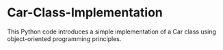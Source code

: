 # Car-Class-Implementation
This Python code introduces a simple implementation of a Car class using object-oriented programming principles.
